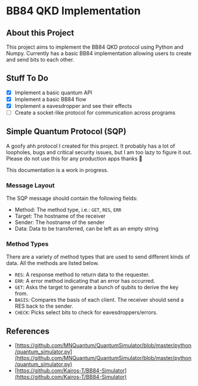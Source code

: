 # BB84 QKD Implementation

## About this Project

This project aims to implement the BB84 QKD protocol using Python and Numpy.
Currently has a basic BB84 implementation allowing users to create and send bits to each other.

## Stuff To Do

- [x] Implement a basic quantum API
- [x] Implement a basic BB84 flow
- [x] Implement a eavesdropper and see their effects
- [ ] Create a socket-like protocol for communication across programs

## Simple Quantum Protocol (SQP)

A goofy ahh protocol I created for this project. It probably has a lot of
loopholes, bugs and critical security issues, but I am too lazy to figure it out.
Please do not use this for any production apps thanks 🙏

This documentation is a work in progress.

### Message Layout

The SQP message should contain the following fields:

- Method: The method type, i.e.: `GET`, `RES`, `ERR`
- Target: The hostname of the receiver
- Sender: The hostname of the sender
- Data: Data to be transferred, can be left as an empty string

### Method Types

There are a variety of method types that are used to send different kinds of data.
All the methods are listed below.

- `RES`: A response method to return data to the requester.
- `ERR`: A error method indicating that an error has occurred.
- `GET`: Asks the target to generate a bunch of qubits to derive the key from.
- `BASIS`: Compares the basis of each client. The receiver should send a RES back to the sender.
- `CHECK`: Picks select bits to check for eavesdroppers/errors.

## References

- [https://github.com/MNQuantum/QuantumSimulator/blob/master/python/quantum_simulator.py](https://github.com/MNQuantum/QuantumSimulator/blob/master/python/quantum_simulator.py)
- [https://github.com/Kairos-T/BB84-Simulator](https://github.com/Kairos-T/BB84-Simulator)
